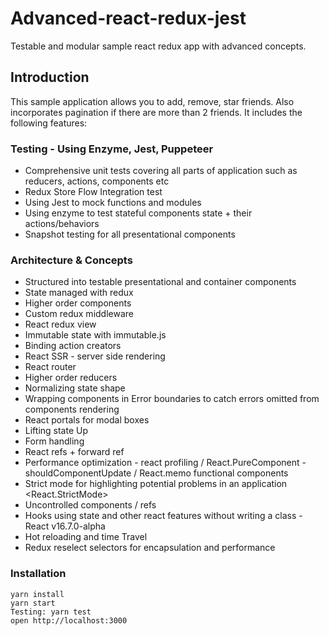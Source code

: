 # Advanced-react-redux-jest
Testable and modular sample react redux app with advanced concepts. 

## Introduction
This sample application allows you to add, remove, star friends. Also incorporates pagination if there are more than 2 friends.
It includes the following features:

### Testing - Using Enzyme, Jest, Puppeteer
- Comprehensive unit tests covering all parts of application such as reducers, actions, components etc
- Redux Store Flow Integration test
- Using Jest to mock functions and modules
- Using enzyme to test stateful components state + their actions/behaviors
- Snapshot testing for all presentational components

### Architecture & Concepts
- Structured into testable presentational and container components
- State managed with redux
- Higher order components
- Custom redux middleware
- React redux view
- Immutable state with immutable.js
- Binding action creators
- React SSR - server side rendering
- React router
- Higher order reducers
- Normalizing state shape
- Wrapping components in Error boundaries to catch errors omitted from components rendering 
- React portals for modal boxes
- Lifting state Up
- Form handling
- React refs + forward ref
- Performance optimization - react profiling / React.PureComponent - shouldComponentUpdate / React.memo functional components
- Strict mode for highlighting potential problems in an application <React.StrictMode>
- Uncontrolled components / refs
- Hooks using state and other react features without writing a class - React v16.7.0-alpha
- Hot reloading and time Travel
- Redux reselect selectors for encapsulation and performance

### Installation
```
yarn install
yarn start
Testing: yarn test
open http://localhost:3000
```
